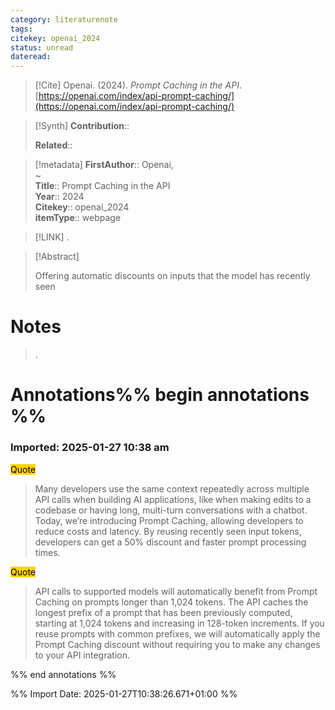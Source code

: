 ```yaml
---
category: literaturenote
tags: 
citekey: openai_2024
status: unread
dateread:
---
```


> [!Cite]
> Openai. (2024). _Prompt Caching in the API_. [https://openai.com/index/api-prompt-caching/](https://openai.com/index/api-prompt-caching/)

>[!Synth]
>**Contribution**:: 
>
>**Related**:: 
>

>[!metadata]
> **FirstAuthor**:: Openai,   
~    
> **Title**:: Prompt Caching in the API  
> **Year**:: 2024   
> **Citekey**:: openai_2024  
> **itemType**:: webpage    

> [!LINK] 
>.

> [!Abstract]
>
> Offering automatic discounts on inputs that the model has recently seen
>> 
# Notes
>.


# Annotations%% begin annotations %%



### Imported: 2025-01-27 10:38 am



<mark style="background-color: #ffd400">Quote</mark>
> Many developers use the same context repeatedly across multiple API calls when building AI applications, like when making edits to a codebase or having long, multi-turn conversations with a chatbot. Today, we’re introducing Prompt Caching, allowing developers to reduce costs and latency. By reusing recently seen input tokens, developers can get a 50% discount and faster prompt processing times.

<mark style="background-color: #ffd400">Quote</mark>
> API calls to supported models will automatically benefit from Prompt Caching on prompts longer than 1,024 tokens. The API caches the longest prefix of a prompt that has been previously computed, starting at 1,024 tokens and increasing in 128-token increments. If you reuse prompts with common prefixes, we will automatically apply the Prompt Caching discount without requiring you to make any changes to your API integration.


%% end annotations %%

%% Import Date: 2025-01-27T10:38:26.671+01:00 %%
